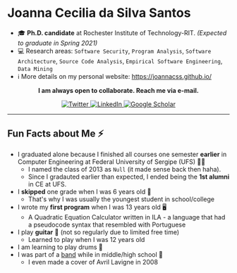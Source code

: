# Joanna Cecilia da Silva Santos

- 🎓  **Ph.D. candidate** at Rochester Institute of Technology-RIT. *(Expected to graduate in Spring 2021)*
- 💻  Research areas: `Software Security`, `Program Analysis`, `Software Architecture`, `Source Code Analysis`, `Empirical Software Engineering`, `Data Mining`
- ℹ️  More details on my personal website: https://joannacss.github.io/

<p align="center">
	<b>I am always open to collaborate. Reach me via e-mail.</b>
</p>


<p align="center">
	<a href="https://twitter.com/joannacss">
    <img src="https://img.shields.io/badge/Twitter--_.svg?style=social&logo=Twitter" alt="Twitter">
  </a>
  <a href="https://www.linkedin.com/in/joannacss">
    <img src="https://img.shields.io/badge/LinkedIn--_.svg?style=social&logo=linkedin" alt="LinkedIn">
  </a>
  <a href="https://scholar.google.com/citations?user=mkGmYyAAAAAJ">
    <img src="https://img.shields.io/badge/Citations-103-_.svg?style=social&logo=google-scholar" alt="Google Scholar">
  </a>
</p>

---

## Fun Facts about Me ⚡
- I graduated alone because I finished all courses one semester **earlier** in Computer Engineering at Federal University of Sergipe (UFS) 👩‍🎓
	- I named the class of 2013 as `Null` (it made sense back then haha).
	- Since I gradauted earlier than expected, I ended being the **1st alumni** in CE at UFS.
- I **skipped** one grade when I was 6 years old 🏫
   - That's why I was usually the youngest student in school/college
- I wrote my **first program** when I was 13 years old 🖥️
   - A Quadratic Equation Calculator written in ILA - a language that had a pseudocode syntax that resembled with Portuguese
- I play **guitar**  🎸  (not so regularly due to limited free time)
   - Learned to play when I was 12 years old
- I am learning to play drums 🥁
- I was part of a [band](https://www.youtube.com/watch?v=dHqs8XlOXfo) while in middle/high school 🎵
   - I even made a cover of Avril Lavigne in 2008



